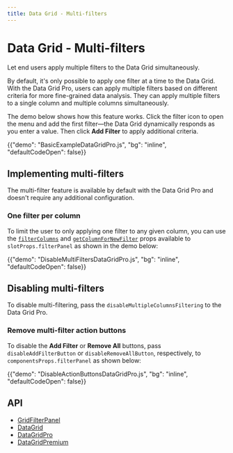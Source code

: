 ```yaml
---
title: Data Grid - Multi-filters
---
```


# Data Grid - Multi-filters [<span class="plan-pro"></span>](/x/introduction/licensing/#pro-plan 'Pro plan')

<p class="description">Let end users apply multiple filters to the Data Grid simultaneously.</p>

By default, it's only possible to apply one filter at a time to the Data Grid.
With the Data Grid Pro, users can apply multiple filters based on different criteria for more fine-grained data analysis.
They can apply multiple filters to a single column and multiple columns simultaneously.

The demo below shows how this feature works.
Click the filter icon to open the menu and add the first filter—the Data Grid dynamically responds as you enter a value.
Then click **Add Filter** to apply additional criteria.

{{"demo": "BasicExampleDataGridPro.js", "bg": "inline", "defaultCodeOpen": false}}

## Implementing multi-filters

The multi-filter feature is available by default with the Data Grid Pro and doesn't require any additional configuration.

### One filter per column

To limit the user to only applying one filter to any given column, you can use the [`filterColumns`](/x/api/data-grid/grid-filter-form/) and [`getColumnForNewFilter`](/x/api/data-grid/grid-filter-panel/) props available to `slotProps.filterPanel` as shown in the demo below:

{{"demo": "DisableMultiFiltersDataGridPro.js", "bg": "inline", "defaultCodeOpen": false}}

## Disabling multi-filters

To disable multi-filtering, pass the `disableMultipleColumnsFiltering` to the Data Grid Pro.

### Remove multi-filter action buttons

To disable the **Add Filter** or **Remove All** buttons, pass `disableAddFilterButton` or `disableRemoveAllButton`, respectively, to `componentsProps.filterPanel` as shown below:

{{"demo": "DisableActionButtonsDataGridPro.js", "bg": "inline", "defaultCodeOpen": false}}

## API

- [GridFilterPanel](/x/api/data-grid/grid-filter-panel/)
- [DataGrid](/x/api/data-grid/data-grid/)
- [DataGridPro](/x/api/data-grid/data-grid-pro/)
- [DataGridPremium](/x/api/data-grid/data-grid-premium/)
